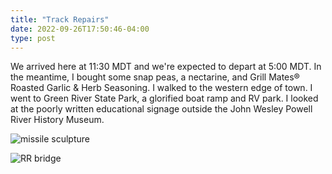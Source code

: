 ```yaml
---
title: "Track Repairs"
date: 2022-09-26T17:50:46-04:00
type: post
---
```


We arrived here at 11:30 MDT and we're expected to depart at 5:00 MDT. In the meantime, I bought some snap peas, a nectarine, and Grill Mates® Roasted Garlic & Herb Seasoning. I walked to the western edge of town. I went to Green River State Park, a glorified boat ramp and RV park. I looked at the poorly written educational signage outside the John Wesley Powell River History Museum.

![missile sculpture](https://lh3.googleusercontent.com/pw/AL9nZEXpXnlSlZDCFcoIAJabeQbvhUYkEtAq8t-pJ9H1kNCPdXwILGZVCqYzrJnZl4OoBi1QEe8AW-LwcfpLl66-EYeq81ZjxsaIFfc8N43H6hcvjk8-Lxg4YxdMxUTphNxRIqzynQbG0gHjh5Bjl1lG1KouxQ=w600-h800-no)

![RR bridge](https://lh3.googleusercontent.com/pw/AL9nZEWM6jJlrBUBQbdfUj7tW4XC-6nkKDZpZXPcqJ_Mq5jlbfjPwWnXyC6sWERhf_temoiB7Ennu6moX6A8gPnuRrpAKWqiLJ6IFOgrWqsiAfUw5kBGWimWR6BWh-IX7QzE1vB4bKlbT50sn3MXeNu04APf9Q=w1080-h810-no)
